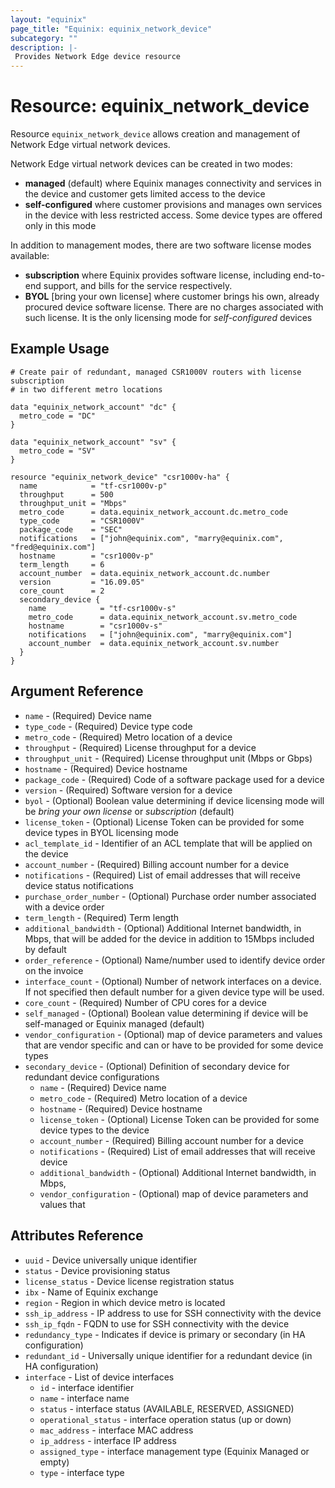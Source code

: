 ```yaml
---
layout: "equinix"
page_title: "Equinix: equinix_network_device"
subcategory: ""
description: |-
 Provides Network Edge device resource
---
```


# Resource: equinix_network_device

Resource `equinix_network_device` allows creation and management of Network Edge
virtual network devices.

Network Edge virtual network devices can be created in two modes:

* **managed** (default) where Equinix manages connectivity and services in the
device and customer gets limited access to the device
* **self-configured** where customer provisions and manages own services in the device
with less restricted access. Some device types are offered only in this mode

In addition to management modes, there are two software license modes available:

* **subscription**  where Equinix provides software license, including end-to-end
support, and bills for the service respectively.
* **BYOL** [bring your own license] where customer brings his own, already procured
device software license. There are no charges associated with such license.
It is the only licensing mode for *self-configured* devices

## Example Usage

```hcl
# Create pair of redundant, managed CSR1000V routers with license subscription
# in two different metro locations

data "equinix_network_account" "dc" {
  metro_code = "DC"
}

data "equinix_network_account" "sv" {
  metro_code = "SV"
}

resource "equinix_network_device" "csr1000v-ha" {
  name            = "tf-csr1000v-p"
  throughput      = 500
  throughput_unit = "Mbps"
  metro_code      = data.equinix_network_account.dc.metro_code
  type_code       = "CSR1000V"
  package_code    = "SEC"
  notifications   = ["john@equinix.com", "marry@equinix.com", "fred@equinix.com"]
  hostname        = "csr1000v-p"
  term_length     = 6
  account_number  = data.equinix_network_account.dc.number
  version         = "16.09.05"
  core_count      = 2
  secondary_device {
    name            = "tf-csr1000v-s"
    metro_code      = data.equinix_network_account.sv.metro_code
    hostname        = "csr1000v-s"
    notifications   = ["john@equinix.com", "marry@equinix.com"]
    account_number  = data.equinix_network_account.sv.number
  }
}
```

## Argument Reference

* `name` - (Required) Device name
* `type_code` - (Required) Device type code
* `metro_code` - (Required) Metro location of a device
* `throughput` - (Required) License throughput for a device
* `throughput_unit` - (Required) License throughput unit (Mbps or Gbps)
* `hostname` - (Required) Device hostname
* `package_code` - (Required) Code of a software package used for a device
* `version` - (Required) Software version for a device
* `byol` - (Optional) Boolean value determining if device licensing mode will be
*bring your own license* or *subscription* (default)
* `license_token` - (Optional) License Token can be provided for some device types
in BYOL licensing mode
* `acl_template_id` - Identifier of an ACL template that will be applied on the device
* `account_number` - (Required) Billing account number for a device
* `notifications` - (Required) List of email addresses that will receive device
status notifications
* `purchase_order_number` - (Optional) Purchase order number associated
with a device order
* `term_length` - (Required) Term length
* `additional_bandwidth` - (Optional) Additional Internet bandwidth, in Mbps,
that will be added for the device in addition to 15Mbps included by default
* `order_reference` - (Optional) Name/number used to identify device order on
the invoice
* `interface_count` - (Optional) Number of network interfaces on a device. If not
specified then default number for a given device type will be used.
* `core_count` - (Required) Number of CPU cores for a device
* `self_managed` - (Optional) Boolean value determining if device will be self-managed
or Equinix managed (default)
* `vendor_configuration` - (Optional) map of device parameters and values that
are vendor specific and can or have to be provided for some device types
* `secondary_device` - (Optional) Definition of secondary device for redundant
device configurations
  * `name` - (Required) Device name
  * `metro_code` - (Required) Metro location of a device
  * `hostname` - (Required) Device hostname
  * `license_token` - (Optional) License Token can be provided for some device types
to the device
  * `account_number` - (Required) Billing account number for a device
  * `notifications` - (Required) List of email addresses that will receive device
  * `additional_bandwidth` - (Optional) Additional Internet bandwidth, in Mbps,
  * `vendor_configuration` - (Optional) map of device parameters and values that

## Attributes Reference

* `uuid` - Device universally unique identifier
* `status` - Device provisioning status
* `license_status` - Device license registration status
* `ibx` - Name of Equinix exchange
* `region` - Region in which device metro is located
* `ssh_ip_address` - IP address to use for SSH connectivity with the device
* `ssh_ip_fqdn` - FQDN to use for SSH connectivity with the device
* `redundancy_type` - Indicates if device is primary or secondary
(in HA configuration)
* `redundant_id` - Universally unique identifier for a redundant device
(in HA configuration)
* `interface` - List of device interfaces
  * `id` - interface identifier
  * `name` - interface name
  * `status` -  interface status (AVAILABLE, RESERVED, ASSIGNED)
  * `operational_status` - interface operation status (up or down)
  * `mac_address` - interface MAC address
  * `ip_address` - interface IP address
  * `assigned_type` - interface management type (Equinix Managed or empty)
  * `type` - interface type
